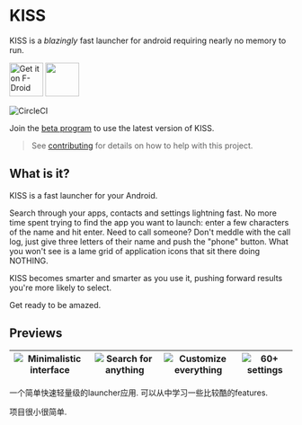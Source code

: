 KISS
======
KISS is a *blazingly* fast launcher for android requiring nearly no memory to run.

[<img src="https://f-droid.org/badge/get-it-on.png" alt="Get it on F-Droid" height="60">](https://f-droid.org/app/fr.neamar.kiss)
<a href="https://play.google.com/store/apps/details?id=fr.neamar.kiss"><img src="https://play.google.com/intl/en_us/badges/images/generic/en_badge_web_generic.png" height="60"></a>

![CircleCI](https://img.shields.io/circleci/project/github/Neamar/KISS.svg?style=flat-square)

Join the [beta program](https://play.google.com/apps/testing/fr.neamar.kiss/) to use the latest version of KISS.

> See [contributing](CONTRIBUTING.md) for details on how to help with this project.


What is it?
------------
KISS is a fast launcher for your Android.

Search through your apps, contacts and settings lightning fast.
No more time spent trying to find the app you want to launch: enter a few characters of the name and hit enter.
Need to call someone? Don't meddle with the call log, just give three letters of their name and push the "phone" button.
What you won't see is a lame grid of application icons that sit there doing NOTHING.

KISS becomes smarter and smarter as you use it, pushing forward results you're more likely to select.

Get ready to be amazed.


Previews
---------------------

|![Minimalistic interface](https://raw.githubusercontent.com/Neamar/KISS/master/fastlane/metadata/android/en-US/images/phoneScreenshots/1.png) | ![Search for anything](https://raw.githubusercontent.com/Neamar/KISS/master/fastlane/metadata/android/en-US/images/phoneScreenshots/2.png) | ![Customize everything](https://raw.githubusercontent.com/Neamar/KISS/master/fastlane/metadata/android/en-US/images/phoneScreenshots/3.png) | ![60+ settings](https://raw.githubusercontent.com/Neamar/KISS/master/fastlane/metadata/android/en-US/images/phoneScreenshots/4.png) |
|:-------------------:|:------------------------:|:-----------------:|:-----------------:|


一个简单快速轻量级的launcher应用. 可以从中学习一些比较酷的features.

项目很小很简单.
